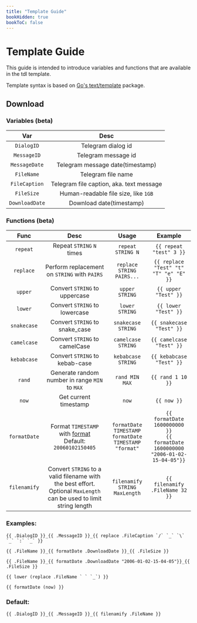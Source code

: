 ```yaml
---
title: "Template Guide"
bookHidden: true
bookToC: false
---
```


# Template Guide

This guide is intended to introduce variables and functions that are available in the tdl template.

Template syntax is based on [Go's text/template](https://golang.org/pkg/text/template/) package.

## Download

### Variables (beta)

|      Var       |                   Desc                   |
|:--------------:|:----------------------------------------:|
|   `DialogID`   |            Telegram dialog id            |
|  `MessageID`   |           Telegram message id            |
| `MessageDate`  |     Telegram message date(timestamp)     |
|   `FileName`   |            Telegram file name            |
| `FileCaption`  | Telegram file caption, aka. text message |
|   `FileSize`   |   Human-readable file size, like `1GB`   |
| `DownloadDate` |         Download date(timestamp)         |

### Functions (beta)

|     Func     |                                                           Desc                                                           |                            Usage                             |                                        Example                                        |
|:------------:|:------------------------------------------------------------------------------------------------------------------------:|:------------------------------------------------------------:|:-------------------------------------------------------------------------------------:|
|   `repeat`   |                                                Repeat `STRING` `N` times                                                 |                      `repeat STRING N`                       |                                `{{ repeat "test" 3 }}`                                |
|  `replace`   |                                       Perform replacement on `STRING` with `PAIRS`                                       |                  `replace STRING PAIRS...`                   |                        `{{ replace "Test" "t" "T" "e" "E" }}`                         |
|   `upper`    |                                              Convert `STRING` to uppercase                                               |                        `upper STRING`                        |                                 `{{ upper "Test" }}`                                  |
|   `lower`    |                                              Convert `STRING` to lowercase                                               |                        `lower STRING`                        |                                 `{{ lower "Test" }}`                                  |
| `snakecase`  |                                              Convert `STRING` to snake_case                                              |                      `snakecase STRING`                      |                               `{{ snakecase "Test" }}`                                |
| `camelcase`  |                                              Convert `STRING` to camelCase                                               |                      `camelcase STRING`                      |                               `{{ camelcase "Test" }}`                                |
| `kebabcase`  |                                              Convert `STRING` to kebab-case                                              |                      `kebabcase STRING`                      |                               `{{ kebabcase "Test" }}`                                |
|    `rand`    |                                      Generate random number in range `MIN` to `MAX`                                      |                        `rand MIN MAX`                        |                                   `{{ rand 1 10 }}`                                   |
|    `now`     |                                                  Get current timestamp                                                   |                            `now`                             |                                      `{{ now }}`                                      |
| `formatDate` | Format `TIMESTAMP` with [format](https://golang.cafe/blog/golang-time-format-example.html)<br/>Default: `20060102150405` | `formatDate TIMESTAMP` <br/> `formatDate TIMESTAMP "format"` | `{{ formatDate 1600000000 }}`<br/> `{{ formatDate 1600000000 "2006-01-02-15-04-05"}}` |
| `filenamify` |    Convert `STRING` to a valid filename with the best effort. Optional `MaxLength` can be used to limit string length    |                 `filenamify STRING MaxLength`                |                           `{{ filenamify .FileName 32 }}`                             |

### Examples:

```gotemplate
{{ .DialogID }}_{{ .MessageID }}_{{ replace .FileCaption `/` `_` `\` `_` `:` `_` }}

{{ .FileName }}_{{ formatDate .DownloadDate }}_{{ .FileSize }}

{{ .FileName }}_{{ formatDate .DownloadDate "2006-01-02-15-04-05"}}_{{ .FileSize }}

{{ lower (replace .FileName ` ` `_`) }}

{{ formatDate (now) }}
```

### Default:

```gotemplate
{{ .DialogID }}_{{ .MessageID }}_{{ filenamify .FileName }}
```
